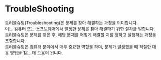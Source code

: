 # TroubleShooting 
트러블슈팅(Troubleshooting)은 문제를 찾아 해결하는 과정을 의미합니다.  
이는 컴퓨터 또는 소프트웨어에서 발생한 문제를 찾아 해결하기 위한 절차를 말합니다.  
트러블슈팅은 문제를 찾은 후, 해당 문제를 어떻게 해결할 지를 정하고 실행하는 과정을 포함합니다.  
트러블슈팅은 컴퓨터 분야에서 매우 중요한 역할을 하며, 문제가 발생했을 때 적절한 대응 방법을 찾는 데 도움이 됩니다.  
